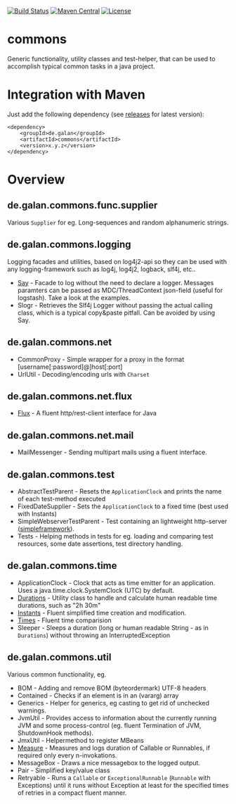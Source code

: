 [![Build Status](https://img.shields.io/travis/galan/commons.svg?style=flat)](https://travis-ci.org/galan/commons)
[![Maven Central](https://img.shields.io/maven-central/v/de.galan/commons.svg?style=flat)](https://maven-badges.herokuapp.com/maven-central/de.galan/commons)
[![License](https://img.shields.io/github/license/galan/commons.svg?style=flat)](https://www.apache.org/licenses/LICENSE-2.0.html)

# commons
Generic functionality, utility classes and test-helper, that can be used to accomplish typical common tasks in a java project.

# Integration with Maven
Just add the following dependency (see [releases](https://github.com/galan/commons/releases) for latest version):

    <dependency>
    	<groupId>de.galan</groupId>
    	<artifactId>commons</artifactId>
    	<version>x.y.z</version>
    </dependency>

# Overview

## de.galan.commons.func.supplier
Various `Supplier` for eg. Long-sequences and random alphanumeric strings. 

## de.galan.commons.logging
Logging facades and utilities, based on log4j2-api so they can be used with any logging-framework such as log4j, log4j2, logback, slf4j, etc..

* [Say](https://github.com/galan/commons/blob/master/documentation/logging.Say.md) - Facade to log without the need to declare a logger. Messages paramters can be passed as MDC/ThreadContext json-field (useful for logstash). Take a look at the examples.
* Slogr - Retrieves the Slf4j Logger without passing the actual calling class, which is a typical copy&paste  pitfall. Can be avoided by using Say.

## de.galan.commons.net
* CommonProxy - Simple wrapper for a proxy in the format [username[:password]@]host[:port]
* UrlUtil - Decoding/encoding urls with `Charset`

## de.galan.commons.net.flux
* [Flux](https://github.com/galan/commons/blob/master/documentation/net.flux.Flux.md) - A fluent http/rest-client interface for Java

## de.galan.commons.net.mail
* MailMessenger - Sending multipart mails using a fluent interface.

## de.galan.commons.test
* AbstractTestParent - Resets the `ApplicationClock` and prints the name of each test-method executed
* FixedDateSupplier - Sets the `ApplicationClock` to a fixed time (best used with Instants)
* SimpleWebserverTestParent - Test containing an lightweight http-server ([simpleframework](http://www.simpleframework.org/)).
* Tests - Helping methods in tests for eg. loading and comparing test resources, some date assertions, test directory handling.

## de.galan.commons.time
* ApplicationClock - Clock that acts as time emitter for an application. Uses a java.time.clock.SystemClock (UTC) by default.
* [Durations](https://github.com/galan/commons/blob/master/documentation/time.Durations.md) - Utility class to handle and calculate human readable time durations, such as "2h 30m"
* [Instants](https://github.com/galan/commons/blob/master/documentation/time.Instants.md) - Fluent simplified time creation and modification.
* [Times](https://github.com/galan/commons/blob/master/documentation/time.Times.md) - Fluent time comparision
* Sleeper - Sleeps a duration (long or human readable String - as in `Durations`) without throwing an InterruptedException

## de.galan.commons.util
Various common functionality, eg.

* BOM - Adding and remove BOM (byteordermark) UTF-8 headers
* Contained - Checks if an element is in an (vararg) array
* Generics - Helper for generics, eg casting to get rid of unchecked warnings.
* JvmUtil - Provides access to information about the currently running JVM and some process-control (eg. fluent Termination of JVM, ShutdownHook methods).
* JmxUtil - Helpermethod to register MBeans
* [Measure](https://github.com/galan/commons/blob/master/documentation/util.Measure.md) - Measures and logs duration of Callable or Runnables, if required only every n-invokations.
* MessageBox - Draws a nice messagebox to the logged output.
* Pair - Simplified key/value class
* Retryable - Runs a `Callable` or `ExceptionalRunnable` (`Runnable` with Exceptions) until it runs without Exception at least for the specified times of retries in a compact fluent manner.

